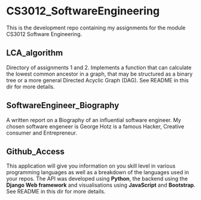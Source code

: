# CS3012_SoftwareEngineering
This is the development repo containing my assignments for the module CS3012 Software Engineering.

## LCA_algorithm
Directory of assignments 1 and 2. Implements a function that can calculate the lowest common ancestor in a graph, that may be structured as a binary tree or a more general Directed Acyclic Graph (DAG). See README in this dir for more details.

## SoftwareEngineer_Biography
A written report on a Biography of an influential software engineer. My chosen software engeneer is George Hotz is a famous Hacker, Creative consumer and Entrepreneur.

## Github_Access
This application will give you information on you skill level in various programming languages as well as a breakdown of the languages used in your repos. The API was developed using **Python**, the backend using the **Django Web framework** and visualisations using **JavaScript** and **Bootstrap**. See README in this dir for more details.